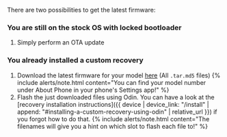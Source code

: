 There are two possibilities to get the latest firmware:

### You are still on the stock OS with locked bootloader

1. Simply perform an OTA update

### You already installed a custom recovery

1. Download the latest firmware for your model [here](https://github.com/Simon1511/samsung-sm7325-fw/releases) (All `.tar.md5` files)
   {% include alerts/note.html content="You can find your model number under About Phone in your phone's Settings app!" %}
2. Flash the just downloaded files using Odin. You can have a look at the [recovery installation instructions]({{ device | device_link: "/install" | append: "#installing-a-custom-recovery-using-odin" | relative_url }}) if you forgot how to do that.
   {% include alerts/note.html content="The filenames will give you a hint on which slot to flash each file to!" %}
